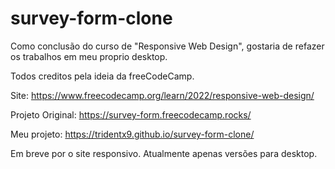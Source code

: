 # survey-form-clone

Como conclusão do curso de "Responsive Web Design", gostaria de refazer os trabalhos em meu proprio desktop.

Todos creditos pela ideia da freeCodeCamp.

Site: https://www.freecodecamp.org/learn/2022/responsive-web-design/

Projeto Original: https://survey-form.freecodecamp.rocks/

Meu projeto: https://tridentx9.github.io/survey-form-clone/

Em breve por o site responsivo. Atualmente apenas versões para desktop.
